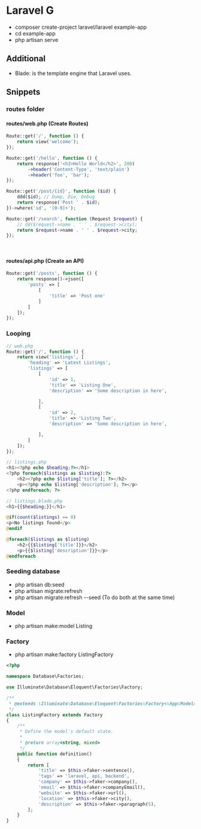 # Laravel G

- composer create-project laravel/laravel example-app
- cd example-app
- php artisan serve
 
## Additional
- Blade: is the template engine that Laravel uses. 

## Snippets

### routes folder

#### routes/web.php (Create Routes)
```php
Route::get('/', function () {
    return view('welcome');
});

Route::get('/hello', function () {
    return response('<h2>Hello World</h2>', 200)
        ->header('Content-Type', 'text/plain')
        ->header('foo', 'bar');
});

Route::get('/post/{id}', function ($id) {
    ddd($id); // Dump, Die, Debug
    return response('Post ' . $id);
})->where('id', '[0-9]+');

Route::get('/search', function (Request $request) {
    // dd($request->name . ' ' . $request->city);
    return $request->name . ' ' . $request->city;
});
```
<br/>

#### routes/api.php (Create an API)

```php
Route::get('/posts', function () {
    return response()->json([
        'posts' => [
            [
                'title' => 'Post one'
            ]
        ]
    ]);
});
```

### Looping 

```php
// web.php
Route::get('/', function () {
    return view('listings', [
        'heading' => 'Latest Listings',
        'listings' => [
            [
                'id' => 1,
                'title' => 'Listing One',
                'description' => 'Some description in here',

            ],
            [
                'id' => 2,
                'title' => 'Listing Two',
                'description' => 'Some description in here',

            ],
        ]
    ]);
});
```

```php
// listings.php
<h1><?php echo $heading;?></h1>
<?php foreach($listings as $listing):?>
    <h2><?php echo $listing['title']; ?></h2>
    <p><?php echo $listing['description']; ?></p>
<?php endforeach; ?>
```
```php
// listings.blade.php
<h1>{{$heading;}}</h1>

@if(count($listings) == 0)
<p>No listings found</p>
@endif 

@foreach($listings as $listing)
    <h2>{{$listing['title']}}</h2>
    <p>{{$listing['description']}}</p>
@endforeach
```

### Seeding database 

- php artisan db:seed
- php artisan migrate:refresh
- php artisan migrate:refresh --seed (To do both at the same time)

### Model 

- php artisan make:model Listing

### Factory

- php artisan make:factory ListingFactory 

```php
<?php

namespace Database\Factories;

use Illuminate\Database\Eloquent\Factories\Factory;

/**
 * @extends \Illuminate\Database\Eloquent\Factories\Factory<\App\Models\Listing>
 */
class ListingFactory extends Factory
{
    /**
     * Define the model's default state.
     *
     * @return array<string, mixed>
     */
    public function definition()
    {
        return [
            'title' => $this->faker->sentence(),
            'tags' => 'laravel, api, backend',
            'company' => $this->faker->company(),
            'email' => $this->faker->companyEmail(),
            'website' => $this->faker->url(),
            'location' => $this->faker->city(),
            'description' => $this->faker->paragraph(5),
        ];
    }
}
```